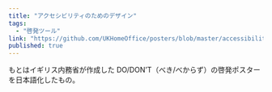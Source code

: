 ```yaml
---
title: "アクセシビリティのためのデザイン"
tags:
  - "啓発ツール"
link: "https://github.com/UKHomeOffice/posters/blob/master/accessibility/dos-donts/posters_ja/PDF/accessibility-posters-set_ja.pdf"
published: true
---
```


もとはイギリス内務省が作成した DO/DON’T（べき/べからず）の啓発ポスターを日本語化したもの。
